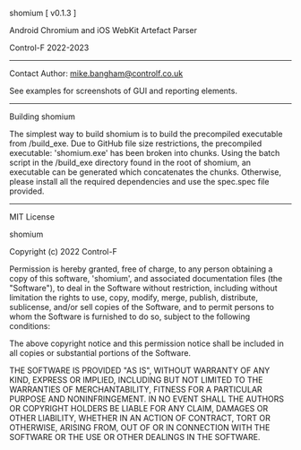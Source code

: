 shomium   [ v0.1.3 ]

Android Chromium and iOS WebKit Artefact Parser

Control-F 2022-2023

-------------------------------------------------------------------------------------
Contact Author: mike.bangham@controlf.co.uk

See examples for screenshots of GUI and reporting elements.

-------------------------------------------------------------------------------------
Building shomium

The simplest way to build shomium is to build the precompiled executable from /build_exe.
Due to GitHub file size restrictions, the precompiled executable: 'shomium.exe' has been broken into chunks. 
Using the batch script in the /build_exe  directory found in the root of shomium, an executable can be 
generated which concatenates the chunks. Otherwise, please install all the required dependencies and use 
the spec.spec file provided.

-------------------------------------------------------------------------------------

MIT License

shomium

Copyright (c) 2022 Control-F

Permission is hereby granted, free of charge, to any person obtaining a copy
of this software, 'shomium', and associated documentation files (the "Software"), to deal
in the Software without restriction, including without limitation the rights
to use, copy, modify, merge, publish, distribute, sublicense, and/or sell
copies of the Software, and to permit persons to whom the Software is
furnished to do so, subject to the following conditions:

The above copyright notice and this permission notice shall be included in all
copies or substantial portions of the Software.

THE SOFTWARE IS PROVIDED "AS IS", WITHOUT WARRANTY OF ANY KIND, EXPRESS OR
IMPLIED, INCLUDING BUT NOT LIMITED TO THE WARRANTIES OF MERCHANTABILITY,
FITNESS FOR A PARTICULAR PURPOSE AND NONINFRINGEMENT. IN NO EVENT SHALL THE
AUTHORS OR COPYRIGHT HOLDERS BE LIABLE FOR ANY CLAIM, DAMAGES OR OTHER
LIABILITY, WHETHER IN AN ACTION OF CONTRACT, TORT OR OTHERWISE, ARISING FROM,
OUT OF OR IN CONNECTION WITH THE SOFTWARE OR THE USE OR OTHER DEALINGS IN THE
SOFTWARE.
